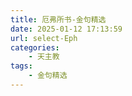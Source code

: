 ```yaml
---
title: 厄弗所书-金句精选
date: 2025-01-12 17:13:59
url: select-Eph
categories: 
    - 天主教
tags:
    - 金句精选
---
```

